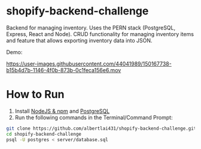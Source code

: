 # shopify-backend-challenge

Backend for managing inventory. Uses the PERN stack (PostgreSQL, Express, React and Node). CRUD functionality for managing inventory items and feature that allows exporting inventory data into JSON.

Demo:

https://user-images.githubusercontent.com/44041989/150167738-b15b4d7b-1146-4f0b-873b-0c1feca156e6.mov


# How to Run

1. Install [NodeJS & npm](https://nodejs.org/en/) and [PostgreSQL](https://www.postgresql.org/download/)
2. Run the following commands in the Terminal/Command Prompt:

```bash
git clone https://github.com/albertlai431/shopify-backend-challenge.git
cd shopify-backend-challenge
psql -U postgres < server/database.sql
```
